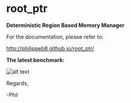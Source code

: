 # root_ptr
**Deterministic Region Based Memory Manager**



For the documentation, please refer to:

http://philippeb8.github.io/root_ptr/



**The latest benchmark:**

![alt text](http://philippeb8.github.io/root_ptr//images/performance.png)


Regards,

-Phil
